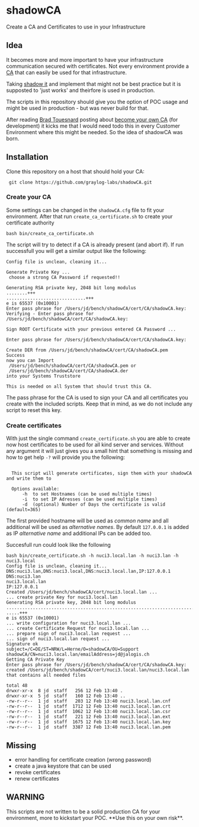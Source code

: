 # shadowCA
Create a CA and Certificates to use in your Infrastructure


## Idea
It becomes more and more important to have your infrastructure communication secured with certificates.
Not every environment provide a [CA](https://en.wikipedia.org/wiki/Certificate_authority) that can easily be used for that infrastructure. 

Taking [shadow it](https://en.wikipedia.org/wiki/Shadow_IT) and implement that might not be best practice but it is supposted to 'just works' and theirfore is used in production.

<aside class="notice">
The scripts in this repository should give you the option of POC usage and might be used in production - but was never build for that.
</aside>

After reading [Brad Touesnard](https://github.com/bradt) posting about [become your own CA](https://deliciousbrains.com/ssl-certificate-authority-for-local-https-development/) (for development) it kicks me that I would need todo this in every Customer Environment where this might be needed. So the idea of shadowCA was born.

## Installation

Clone this repository on a host that should hold your CA:

     git clone https://github.com/graylog-labs/shadowCA.git

### Create your CA
Some settings can be changed in the `shadowCA.cfg` file to fit your environment. After that run `create_ca_certificate.sh` to create your certificate authority

    bash bin/create_ca_certificate.sh

The script will try to detect if a CA is already present (and abort if). If run successfull you will get a similar output like the following:

```
Config file is unclean, cleaning it...

Generate Private Key ...
 choose a strong CA Password if requested!!

Generating RSA private key, 2048 bit long modulus
........+++
..............................+++
e is 65537 (0x10001)
Enter pass phrase for /Users/jd/bench/shadowCA/cert/CA/shadowCA.key:
Verifying - Enter pass phrase for /Users/jd/bench/shadowCA/cert/CA/shadowCA.key:

Sign ROOT Certificate with your previous entered CA Password ...

Enter pass phrase for /Users/jd/bench/shadowCA/cert/CA/shadowCA.key:

Create DER from /Users/jd/bench/shadowCA/cert/CA/shadowCA.pem
Success
now you can Import
 /Users/jd/bench/shadowCA/cert/CA/shadowCA.pem or
 /Users/jd/bench/shadowCA/cert/CA/shadowCA.der
into your Systems Truststore

This is needed on all System that should trust this CA.
``` 

The pass phrase for the CA is used to sign your CA and all certificates you create with the included scripts. Keep that in mind, as we do not include any script to reset this key. 

### Create certificates
With just the single command `create_certificate.sh` you are able to create now host certificates to be used for all kind server and services. Without any argument it will just gives you a small hint that something is missing and how to get help `-?` will provide you the following:

```

  This script will generate certificates, sign them with your shadowCA and write them to

  Options available:
      -h  to set Hostnames (can be used multiple times)
      -i  to set IP Adresses (can be used multiple times)
      -d  (optional) Number of Days the certificate is valid (default=365)
``` 

The first provided hostname will be used as _common name_ and all additional will be used as _alternative names_. By default `127.0.0.1` is added as IP _alternative name_ and additional IPs can be added too.

Succesfull run could look like the following

```
bash bin/create_certificate.sh -h nuci3.local.lan -h nuci3.lan -h nuci3.local
Config file is unclean, cleaning it...
DNS:nuci3.lan,DNS:nuci3.local,DNS:nuci3.local.lan,IP:127.0.0.1
DNS:nuci3.lan
nuci3.local.lan
IP:127.0.0.1
Created /Users/jd/bench/shadowCA/cert/nuci3.local.lan ...
... create private Key for nuci3.local.lan
Generating RSA private key, 2048 bit long modulus
...........................................................................................................................................................................+++
.....+++
e is 65537 (0x10001)
... write configuration for nuci3.local.lan ...
... create Certificate Request for nuci3.local.lan ...
... prepare sign of nuci3.local.lan request ...
... sign of nuci3.local.lan request ...
Signature ok
subject=/C=DE/ST=NRW/L=Herne/O=shadowCA/OU=Support shadowCA/CN=nuci3.local.lan/emailAddress=jd@jalogis.ch
Getting CA Private Key
Enter pass phrase for /Users/jd/bench/shadowCA/cert/CA/shadowCA.key:
created /Users/jd/bench/shadowCA/cert/nuci3.local.lan/nuci3.local.lan that contains all needed files

total 48
drwxr-xr-x  8 jd  staff   256 12 Feb 13:40 .
drwxr-xr-x  5 jd  staff   160 12 Feb 13:40 ..
-rw-r--r--  1 jd  staff   203 12 Feb 13:40 nuci3.local.lan.cnf
-rw-r--r--  1 jd  staff  1712 12 Feb 13:40 nuci3.local.lan.crt
-rw-r--r--  1 jd  staff  1062 12 Feb 13:40 nuci3.local.lan.csr
-rw-r--r--  1 jd  staff   221 12 Feb 13:40 nuci3.local.lan.ext
-rw-r--r--  1 jd  staff  1675 12 Feb 13:40 nuci3.local.lan.key
-rw-r--r--  1 jd  staff  3387 12 Feb 13:40 nuci3.local.lan.pem
``` 


## Missing

- error handling for certificate creation (wrong password)
- create a java keystore that can be used
- revoke certificates
- renew certificates

## WARNING
<aside class="warning">
This scripts are not written to be a solid production CA for your environment, more to kickstart your POC. **Use this on your own risk**.
</aside>
